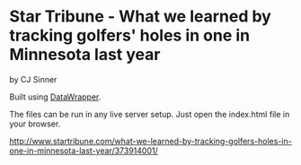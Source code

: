 Star Tribune - What we learned by tracking golfers' holes in one in Minnesota last year
================

by CJ Sinner

Built using [DataWrapper](https://github.com/datawrapper/datawrapper).

The files can be run in any live server setup. Just open the index.html file in your browser.

http://www.startribune.com/what-we-learned-by-tracking-golfers-holes-in-one-in-minnesota-last-year/373914001/
